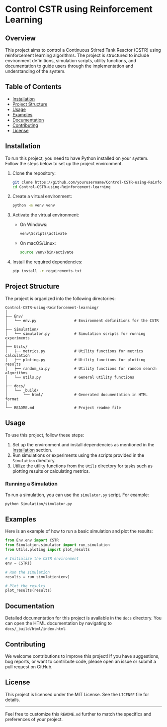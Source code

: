 <!-- The project "Control-CSTR-using-Reinforcement-learning" seems to involve controlling a Continuous Stirred Tank Reactor (CSTR) using reinforcement learning techniques. Below is a detailed `README.md` file based on the structure and contents of the project: -->


# Control CSTR using Reinforcement Learning

## Overview

This project aims to control a Continuous Stirred Tank Reactor (CSTR) using reinforcement learning algorithms. The project is structured to include environment definitions, simulation scripts, utility functions, and documentation to guide users through the implementation and understanding of the system.

## Table of Contents

- [Installation](#installation)
- [Project Structure](#project-structure)
- [Usage](#usage)
- [Examples](#examples)
- [Documentation](#documentation)
- [Contributing](#contributing)
- [License](#license)

## Installation

To run this project, you need to have Python installed on your system. Follow the steps below to set up the project environment.

1. Clone the repository:
    ```sh
    git clone https://github.com/yourusername/Control-CSTR-using-Reinforcement-learning.git
    cd Control-CSTR-using-Reinforcement-learning
    ```

2. Create a virtual environment:
    ```sh
    python -m venv venv
    ```

3. Activate the virtual environment:
    - On Windows:
        ```sh
        venv\Scripts\activate
        ```
    - On macOS/Linux:
        ```sh
        source venv/bin/activate
        ```

4. Install the required dependencies:
    ```sh
    pip install -r requirements.txt
    ```

## Project Structure

The project is organized into the following directories:

```
Control-CSTR-using-Reinforcement-learning/
│
├── Env/
│   └── env.py                 # Environment definitions for the CSTR
│
├── Simulation/
│   └── simulator.py           # Simulation scripts for running experiments
│
├── Utils/
│   ├── metrics.py             # Utility functions for metrics calculation
│   ├── ploting.py             # Utility functions for plotting results
│   ├── random_sa.py           # Utility functions for random search algorithms
│   └── utils.py               # General utility functions
│
├── docs/
│   └── _build/
│       └── html/              # Generated documentation in HTML format
│
└── README.md                  # Project readme file
```

## Usage

To use this project, follow these steps:

1. Set up the environment and install dependencies as mentioned in the [Installation](#installation) section.
2. Run simulations or experiments using the scripts provided in the `Simulation` directory.
3. Utilize the utility functions from the `Utils` directory for tasks such as plotting results or calculating metrics.

### Running a Simulation

To run a simulation, you can use the `simulator.py` script. For example:
```sh
python Simulation/simulator.py
```

## Examples

Here is an example of how to run a basic simulation and plot the results:

```python
from Env.env import CSTR
from Simulation.simulator import run_simulation
from Utils.ploting import plot_results

# Initialize the CSTR environment
env = CSTR()

# Run the simulation
results = run_simulation(env)

# Plot the results
plot_results(results)
```

## Documentation

Detailed documentation for this project is available in the `docs` directory. You can open the HTML documentation by navigating to `docs/_build/html/index.html`.

## Contributing

We welcome contributions to improve this project! If you have suggestions, bug reports, or want to contribute code, please open an issue or submit a pull request on GitHub.

## License

This project is licensed under the MIT License. See the `LICENSE` file for details.

---

Feel free to customize this `README.md` further to match the specifics and preferences of your project.